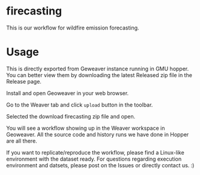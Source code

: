 # firecasting
This is our workflow for wildfire emission forecasting.

# Usage

This is directly exported from Geweaver instance running in GMU hopper. You can better view them by downloading the latest Released zip file in the Release page. 

Install and open Geoweaver in your web browser.

Go to the Weaver tab and click `upload` button in the toolbar.

Selected the download firecasting zip file and open.

You will see a workflow showing up in the Weaver workspace in Geoweaver. All the source code and history runs we have done in Hopper are all there. 

If you want to replicate/reproduce the workflow, please find a Linux-like environment with the dataset ready. For questions regarding execution environment and datsets, please post on the Issues or directly contact us. :) 

